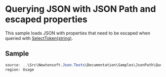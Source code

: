 ﻿# Querying JSON with JSON Path and escaped properties

This sample loads JSON with properties that need to be escaped when queried with [SelectToken(string)](/api/newtonsoft/json/linq/jtoken/#method-selecttoken). 

## Sample

```csharp Usage
source: ..\Src\Newtonsoft.Json.Tests\Documentation\Samples\JsonPath\QueryJsonSelectTokenEscaped.cs
region: Usage
```
